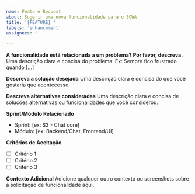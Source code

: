 ```yaml
---
name: Feature Request
about: Sugerir uma nova funcionalidade para o SCWA
title: '[FEATURE] '
labels: 'enhancement'
assignees: ''

---
```


**A funcionalidade está relacionada a um problema? Por favor, descreva.**
Uma descrição clara e concisa do problema. Ex: Sempre fico frustrado quando [...]

**Descreva a solução desejada**
Uma descrição clara e concisa do que você gostaria que acontecesse.

**Descreva alternativas consideradas**
Uma descrição clara e concisa de soluções alternativas ou funcionalidades que você considerou.

**Sprint/Módulo Relacionado**
- Sprint: [ex: S3 - Chat core]
- Módulo: [ex: Backend/Chat, Frontend/UI]

**Critérios de Aceitação**
- [ ] Critério 1
- [ ] Critério 2
- [ ] Critério 3

**Contexto Adicional**
Adicione qualquer outro contexto ou screenshots sobre a solicitação de funcionalidade aqui.
